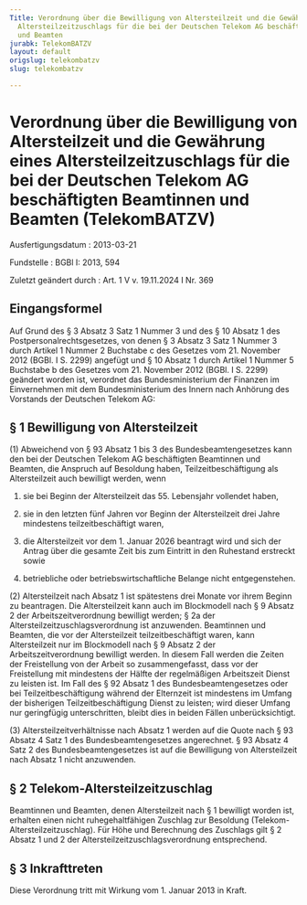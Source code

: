 ```yaml
---
Title: Verordnung über die Bewilligung von Altersteilzeit und die Gewährung eines
  Altersteilzeitzuschlags für die bei der Deutschen Telekom AG beschäftigten Beamtinnen
  und Beamten
jurabk: TelekomBATZV
layout: default
origslug: telekombatzv
slug: telekombatzv

---
```


# Verordnung über die Bewilligung von Altersteilzeit und die Gewährung eines Altersteilzeitzuschlags für die bei der Deutschen Telekom AG beschäftigten Beamtinnen und Beamten (TelekomBATZV)

Ausfertigungsdatum
:   2013-03-21

Fundstelle
:   BGBl I: 2013, 594

Zuletzt geändert durch
:   Art. 1 V v. 19.11.2024 I Nr. 369


## Eingangsformel

Auf Grund des § 3 Absatz 3 Satz 1 Nummer 3 und des § 10 Absatz 1 des Postpersonalrechtsgesetzes, von denen § 3 Absatz 3 Satz 1 Nummer 3 durch Artikel 1 Nummer 2 Buchstabe c des Gesetzes vom 21. November 2012 (BGBl. I S. 2299) angefügt und § 10 Absatz 1 durch Artikel 1 Nummer 5 Buchstabe b des Gesetzes vom 21. November 2012 (BGBl. I S. 2299) geändert worden ist, verordnet das Bundesministerium der Finanzen im Einvernehmen mit dem Bundesministerium des Innern nach Anhörung des Vorstands der Deutschen Telekom AG:


## § 1 Bewilligung von Altersteilzeit

(1) Abweichend von § 93 Absatz 1 bis 3 des Bundesbeamtengesetzes kann den bei der Deutschen Telekom AG beschäftigten Beamtinnen und Beamten, die Anspruch auf Besoldung haben, Teilzeitbeschäftigung als Altersteilzeit auch bewilligt werden, wenn

1.  sie bei Beginn der Altersteilzeit das 55. Lebensjahr vollendet haben,


2.  sie in den letzten fünf Jahren vor Beginn der Altersteilzeit drei Jahre mindestens teilzeitbeschäftigt waren,


3.  die Altersteilzeit vor dem 1. Januar 2026 beantragt wird und sich der Antrag über die gesamte Zeit bis zum Eintritt in den Ruhestand erstreckt sowie


4.  betriebliche oder betriebswirtschaftliche Belange nicht entgegenstehen.




(2) Altersteilzeit nach Absatz 1 ist spätestens drei Monate vor ihrem Beginn zu beantragen. Die Altersteilzeit kann auch im Blockmodell nach § 9 Absatz 2 der Arbeitszeitverordnung bewilligt werden; § 2a der Altersteilzeitzuschlagsverordnung ist anzuwenden. Beamtinnen und Beamten, die vor der Altersteilzeit teilzeitbeschäftigt waren, kann Altersteilzeit nur im Blockmodell nach § 9 Absatz 2 der Arbeitszeitverordnung bewilligt werden. In diesem Fall werden die Zeiten der Freistellung von der Arbeit so zusammengefasst, dass vor der Freistellung mit mindestens der Hälfte der regelmäßigen Arbeitszeit Dienst zu leisten ist. Im Fall des § 92 Absatz 1 des Bundesbeamtengesetzes oder bei Teilzeitbeschäftigung während der Elternzeit ist mindestens im Umfang der bisherigen Teilzeitbeschäftigung Dienst zu leisten; wird dieser Umfang nur geringfügig unterschritten, bleibt dies in beiden Fällen unberücksichtigt.

(3) Altersteilzeitverhältnisse nach Absatz 1 werden auf die Quote nach § 93 Absatz 4 Satz 1 des Bundesbeamtengesetzes angerechnet. § 93 Absatz 4 Satz 2 des Bundesbeamtengesetzes ist auf die Bewilligung von Altersteilzeit nach Absatz 1 nicht anzuwenden.


## § 2 Telekom-Altersteilzeitzuschlag

Beamtinnen und Beamten, denen Altersteilzeit nach § 1 bewilligt worden ist, erhalten einen nicht ruhegehaltfähigen Zuschlag zur Besoldung (Telekom-Altersteilzeitzuschlag). Für Höhe und Berechnung des Zuschlags gilt § 2 Absatz 1 und 2 der Altersteilzeitzuschlagsverordnung entsprechend.


## § 3 Inkrafttreten

Diese Verordnung tritt mit Wirkung vom 1. Januar 2013 in Kraft.

